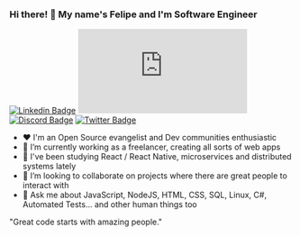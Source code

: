 ### Hi there! 👋 My name's Felipe and I'm Software Engineer
[![Linkedin Badge](https://img.shields.io/badge/-felipeasandrade-0073b1?style=flat-rounded-square&logo=Linkedin&logoColor=white&link=https://www.linkedin.com/in/felipeasandrade)](https://www.linkedin.com/in/felipeasandrade)
[![Gmail Badge](https://img.shields.io/badge/--white?style=social&label=&#847;fasa.work@gmail.com&logo=Gmail&logoColor=c14438&link=mailto:fasa.work@gmail.com)](mailto:fasa.work@gmail.com)
[![Discord Badge](https://img.shields.io/badge/Felipe%20Andrade-1327-7289da?style=flat-rounded-square&logo=Discord&logoColor=7289da&labelColor=4f545c)](https://discord.com)
[![Twitter Badge](https://img.shields.io/twitter/follow/kaisensan?style=social)](https://twitter.com/kaisensan)

- ❤ I'm an Open Source evangelist and Dev communities enthusiastic
- 🔭 I’m currently working as a freelancer, creating all sorts of web apps
- 🌱 I've been studying React / React Native, microservices and distributed systems lately
- 👯 I’m looking to collaborate on projects where there are great people to interact with
- 💬 Ask me about JavaScript, NodeJS, HTML, CSS, SQL, Linux, C#, Automated Tests... and other human things too

"Great code starts with amazing people."


<!--
**Kaisen-san/Kaisen-san** is a ✨ _special_ ✨ repository because its `README.md` (this file) appears on your GitHub profile.

Here are some ideas to get you started:

- 🔭 I’m currently working on ...
- 🌱 I’m currently learning ...
- 👯 I’m looking to collaborate on ...
- 🤔 I’m looking for help with ...
- 💬 Ask me about ...
- 📫 How to reach me: ...
- 😄 Pronouns: ...
- ⚡ Fun fact: ...
-->
